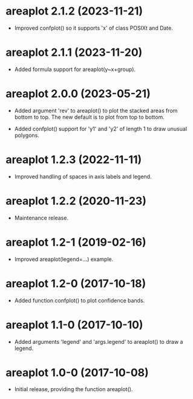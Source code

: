 # areaplot 2.1.2 (2023-11-21)

* Improved confplot() so it supports 'x' of class POSIXt and Date.




# areaplot 2.1.1 (2023-11-20)

* Added formula support for areaplot(y~x+group).




# areaplot 2.0.0 (2023-05-21)

* Added argument 'rev' to areaplot() to plot the stacked areas from bottom to
  top. The new default is to plot from top to bottom.

* Added confplot() support for 'y1' and 'y2' of length 1 to draw unusual
  polygons.




# areaplot 1.2.3 (2022-11-11)

* Improved handling of spaces in axis labels and legend.




# areaplot 1.2.2 (2020-11-23)

* Maintenance release.




# areaplot 1.2-1 (2019-02-16)

* Improved areaplot(legend=...) example.




# areaplot 1.2-0 (2017-10-18)

* Added function confplot() to plot confidence bands.




# areaplot 1.1-0 (2017-10-10)

* Added arguments 'legend' and 'args.legend' to areaplot() to draw a legend.




# areaplot 1.0-0 (2017-10-08)

* Initial release, providing the function areaplot().
